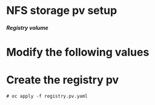 # NFS storage pv setup

##### Registry volume
# Modify the following values
<PATH to the predifined volume>
<NFS server FQDN>

# Create the registry pv
    # oc apply -f registry.pv.yaml
